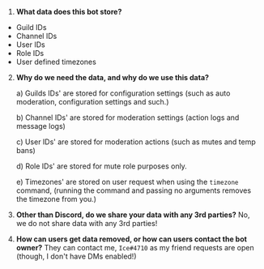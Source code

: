 <div id="file-snowman_privacy_policy-md-readme" class="Box-body readme blob js-code-block-container p-5 p-xl-6 gist-border-0">
    <article class="markdown-body entry-content container-lg" itemprop="text"><ol>
<li><strong>What data does this bot store?</strong></li>
</ol>
<ul>
<li>Guild IDs</li>
<li>Channel IDs</li>
<li>User IDs</li>
<li>Role IDs</li>
<li>User defined timezones</li>
</ul>
<ol start="2">
<li>
<p><strong>Why do we need the data, and why do we use this data?</strong></p>
<p>a) Guilds IDs' are stored for configuration settings (such as auto moderation, configuration settings and such.)</p>
<p>b) Channel IDs' are stored for moderation settings (action logs and message logs)</p>
<p>c) User IDs' are stored for moderation actions (such as mutes and temp bans)</p>
<p>d) Role IDs' are stored for mute role purposes only.</p>
<p>e) Timezones' are stored on user request when using the <code>timezone</code> command, (running the command and passing no arguments removes the timezone from you.)</p>
</li>
<li>
<p><strong>Other than Discord, do we share your data with any 3rd parties?</strong>
No, we do not share data with any 3rd parties!</p>
</li>
<li>
<p><strong>How can users get data removed, or how can users contact the bot owner?</strong>
They can contact me, <code>Ice#4710</code> as my friend requests are open (though, I don't have DMs enabled!)</p>
</li>
</ol>
</article>
  </div>
